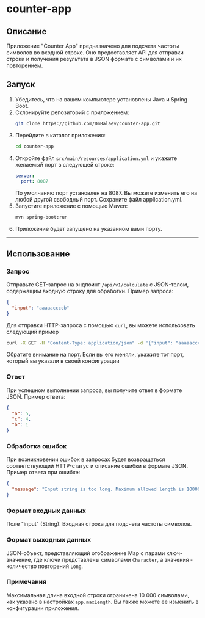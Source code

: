 # counter-app

## Описание
Приложение "Counter App" предназначено для подсчета частоты символов во входной строке. 
Оно предоставляет API для отправки строки и получения результата в JSON формате с символами и их повторением.


## Запуск
1. Убедитесь, что на вашем компьютере установлены Java и Spring Boot.
2. Склонируйте репозиторий с приложением:
    ```bash
    git clone https://github.com/DmBalaev/counter-app.git
    ```
3. Перейдите в каталог приложения:
    ```bash
    cd counter-app
    ```
4. Откройте файл `src/main/resources/application.yml` и укажите желаемый порт в следующей строке:
    ```yaml
   server:
      port: 8087
    ```
   По умолчанию порт установлен на 8087. Вы можете изменить его 
   на любой другой свободный порт. Сохраните файл application.yml.
5. Запустите приложение с помощью Maven:
   ```bash
   mvn spring-boot:run
    ```
6. Приложение будет запущено на указанном вами порту.


---
## Использование

### Запрос
Отправьте GET-запрос на эндпоинт `/api/v1/calculate` с JSON-телом, 
содержащим входную строку для обработки. Пример запроса:
```json
{
  "input": "aaaaaccccb"
}
```
Для отправки HTTP-запроса с помощью `curl`, вы можете использовать следующий пример
```bash
curl -X GET -H "Content-Type: application/json" -d '{"input": "aaaaaccccb"}' http://localhost:8087/api/v1/calculate
```
Обратите внимание на порт. Если вы его меняли, укажите тот порт, 
который вы указали в своей конфигурации

### Ответ
При успешном выполнении запроса, вы получите ответ в формате JSON. Пример ответа:
```json
{
  "a": 5,
  "c": 4,
  "b": 1
}
```

### Обработка ошибок
При возникновении ошибок в запросах будет возвращаться соответствующий 
HTTP-статус и описание ошибки в формате JSON. Пример ответа при ошибке:
```json
{
  "message": "Input string is too long. Maximum allowed length is 10000"
}
```

### Формат входных данных
Поле "input" (String): Входная строка для подсчета частоты символов.

### Формат выходных данных
JSON-объект, представляющий отображение Map с парами ключ-значение, 
где ключи представлены символами `Character`, а значения - количество повторений `Long`.

### Примечания
Максимальная длина входной строки ограничена 10 000 символами, 
как указано в настройках `app.maxLength`.
Вы также можете ее изменить в конфигурации приложения.